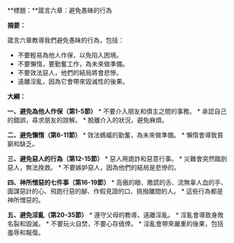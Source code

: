 **標題：**箴言六章：避免愚昧的行為

**摘要：**

箴言六章教導我們避免愚昧的行為，包括：

* 不要輕易為他人作保，以免陷入困境。
* 不要懶惰，要勤奮工作，為未來做準備。
* 不要效法惡人，他們的結局將會悲慘。
* 遠離淫亂，因為它會帶來毀滅性的後果。

**大綱：**

**一、避免為他人作保（第1-5節）**
    * 不要介入朋友和債主之間的事務。
    * 承認自己的錯誤，尋求朋友的諒解。
    * 脫離介入的狀況，避免麻煩。

**二、避免懶惰（第6-11節）**
    * 效法螞蟻的勤奮，為未來做準備。
    * 懶惰會導致貧窮和缺乏。

**三、避免惡人的行為（第12-15節）**
    * 惡人用詭詐和惡意行事。
    * 災難會突然臨到惡人，無法挽救。
    * 不要嫉妒惡人，因為他們的結局是悲慘的。

**四、神所憎惡的七件事（第16-19節）**
    * 高傲的眼、撒謊的舌、流無辜人血的手、圖謀惡計的心、飛跑行惡的腳、作假見證的口、挑撥離間的人。
    * 這些行為都是神所憎惡的。

**五、避免淫亂（第20-35節）**
    * 遵守父母的教導，遠離淫亂。
    * 淫亂會導致身敗名裂和毀滅。
    * 不要玩火自焚，不要心存僥倖。
    * 淫亂會帶來嚴重的後果，包括羞辱和報復。